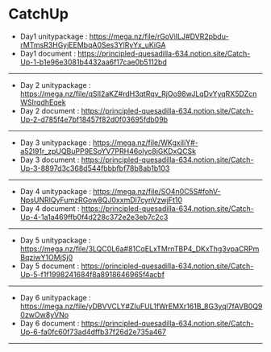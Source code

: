 # CatchUp

* Day1 unitypackage : https://mega.nz/file/rGoViILJ#DVR2pbdu-rMTmsR3HGyjEEMbqA0Ses3YlRyYx_uKiGA
* Day1 document : https://principled-quesadilla-634.notion.site/Catch-Up-1-b1e96e3081b4432aa6f17cae0b5112bd
----------------------------------------------------------------------------------------------------------------------
* Day 2 unitypackage : https://mega.nz/file/qSIl2aKZ#rdH3qtRqv_RjOo98wJLqDvYyqRX5DZcnWSIrqdhEqek
* Day 2 document : https://principled-quesadilla-634.notion.site/Catch-Up-2-d785f4e7bf18457f82d0f03695fdb09b
----------------------------------------------------------------------------------------------------------------------
* Day 3 unitypackage : https://mega.nz/file/WKgxiIiY#-a52l91r_zpUQBuPP9ESoYV7PRH46olyc8jGKDxQCSk
* Day 3 document : https://principled-quesadilla-634.notion.site/Catch-Up-3-8897d3c368d544fbbbfbf78b8ab1b103
----------------------------------------------------------------------------------------------------------------------
* Day 4 unitypackage : https://mega.nz/file/SO4n0C5S#fohV-NpsUNRlQyFumzRGow8QJ0xxmDl7cynVzwjFt10
* Day 4 document : https://principled-quesadilla-634.notion.site/Catch-Up-4-1a1a469ffb0f4d228c372e2e3eb7c2c3
----------------------------------------------------------------------------------------------------------------------
* Day 5 unitypackage : https://mega.nz/file/3LQC0L6a#81CqELxTMrnTBP4_DKxThg3vpaCRPmBqziwY1OMjSj0
* Day 5 document : https://principled-quesadilla-634.notion.site/Catch-Up-5-f1f1998241684f8a8918646965f4acbf
----------------------------------------------------------------------------------------------------------------------
* Day 6 unitypackage : https://mega.nz/file/yDBVVCLY#ZIuFUL1fWrEMXr161B_8G3yql7fAVB0Q90zwOw8yVNo
* Day 6 document : https://principled-quesadilla-634.notion.site/Catch-Up-6-fa0fc60f73ad4dffb37f26d2e735a467
----------------------------------------------------------------------------------------------------------------------

